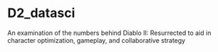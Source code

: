 # D2_datasci
An examination of the numbers behind Diablo II: Resurrected to aid in character optimization, gameplay, and collaborative strategy
